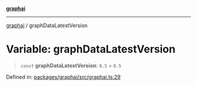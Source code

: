 [**graphai**](../README.md)

***

[graphai](../globals.md) / graphDataLatestVersion

# Variable: graphDataLatestVersion

> `const` **graphDataLatestVersion**: `0.5` = `0.5`

Defined in: [packages/graphai/src/graphai.ts:29](https://github.com/kawamataryo/graphai/blob/dd469fabd8a117a70d995bd5597c959177f9738c/packages/graphai/src/graphai.ts#L29)
